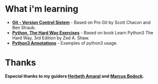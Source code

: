 # What i'm learning

- [**Git - Version Control Sistem**](https://github.com/DiegoMagg/learning-process/tree/master/Git) - Based on Pro Git by Scott Chacon and Ben Straub.
- [**Python, The Hard Way Exercises**](https://github.com/DiegoMagg/learning-process/tree/master/Python/exercicios-python-hard-way) - Based on book Learn Python3 The Hard Way, 3rd Edition by Zed A. Shaw.
- [**Python3 Annotations**](https://github.com/DiegoMagg/learning-process/tree/master/Python/Python_Annotations) - Examples of python3 usage.


# Thanks
**Especial thanks to my guiders [Herbeth Amaral](https://github.com/herberthamaral) and [Marcus Bodock](https://github.com/mbodock).**